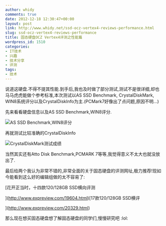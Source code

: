 ```yaml
---
author: whidy
comments: true
date: 2012-12-18 12:30:47+00:00
layout: post
link: http://www.whidy.net/ssd-ocz-vertex4-reviews-performance.html
slug: ssd-ocz-vertex4-reviews-performance
title: 固态硬盘OCZ Vertex4评测之性能篇
wordpress_id: 1510
categories:
- IT技术
- 兴趣
- 技术分享
- 评测
tags:
- 技术
---
```


说道这硬盘.不得不提其性能.到手后,我也及时做了部分测试,测试不是很详细,却也马马虎虎能做个参考标准,本次测试以AS SSD Benchmark, CrystalDiskMark, WIN8系统评分以及CrystalDiskInfo为主.(PCMark7好像出了点问题,原因不明...)

先来看看硬盘信息以及AS SSD Benchmark,WIN8评分.

![AS SSD Benchmark,WIN8评分](http://www.whidy.net/wp-content/uploads/2012/12/Benchmark-400x284.jpg)

再就测试比较准确的CrystalDiskInfo

![CrystalDiskMark测试成绩](http://www.whidy.net/wp-content/uploads/2012/12/CrystalDiskMark-400x362.jpg)

当然其实还有Atto Disk Benchmark,PCMARK 7等等,我觉得意义不太大也就没放出了.

最后给两个我认为非常不错的,非常全面的关于固态硬盘的评测网址,极力推荐!现如今能看到这么好的编辑组做的太不容易了:

[花开正当时，十四款120/128GB SSD横向评测

](http://www.expreview.com/19604.html)[17款120/128GB SSD横评

](http://www.expreview.com/20329.html)

[](http://www.expreview.com/20329.html)那么现在想买固态硬盘想了解固态硬盘的同学们,慢慢研究吧 :lol:
